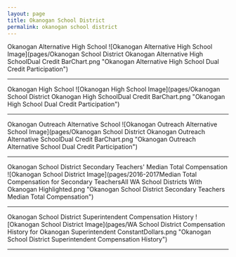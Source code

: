```yaml
---
layout: page
title: Okanogan School District
permalink: okanogan school district
---
```



Okanogan Alternative High School
![Okanogan Alternative High School Image](pages/Okanogan School District Okanogan Alternative High SchoolDual Credit BarChart.png "Okanogan Alternative High School Dual Credit Participation")

___

Okanogan High School
![Okanogan High School Image](pages/Okanogan School District Okanogan High SchoolDual Credit BarChart.png "Okanogan High School Dual Credit Participation")

___

Okanogan Outreach Alternative School
![Okanogan Outreach Alternative School Image](pages/Okanogan School District Okanogan Outreach Alternative SchoolDual Credit BarChart.png "Okanogan Outreach Alternative School Dual Credit Participation")

___

Okanogan School District Secondary Teachers' Median Total Compensation
![Okanogan School District Image](pages/2016-2017Median Total Compensation for Secondary TeachersAll WA School Districts With Okanogan Highlighted.png "Okanogan School District Secondary Teachers Median Total Compensation")

___

Okanogan School District Superintendent Compensation History
![Okanogan School District Image](pages/WA School District Compensation History for Okanogan Superintendent ConstantDollars.png "Okanogan School District Superintendent Compensation History")

___

